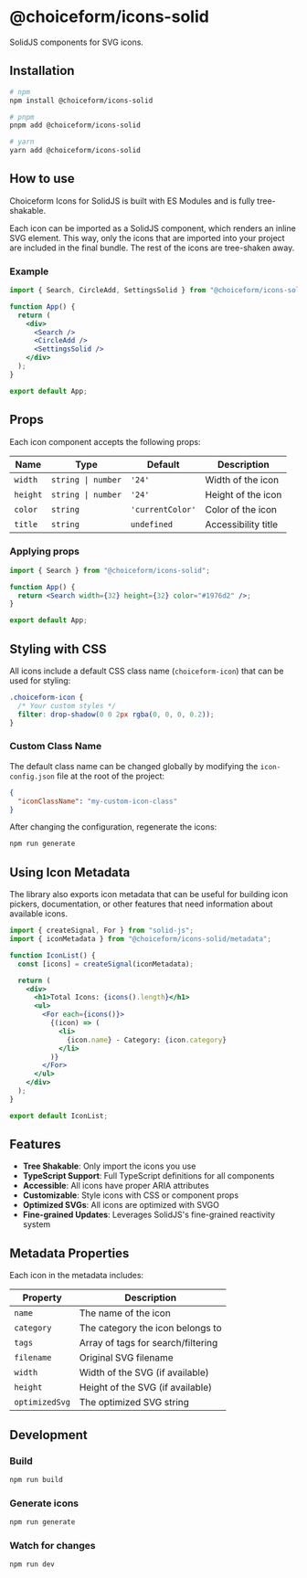 # @choiceform/icons-solid

SolidJS components for SVG icons.

## Installation

```bash
# npm
npm install @choiceform/icons-solid

# pnpm
pnpm add @choiceform/icons-solid

# yarn
yarn add @choiceform/icons-solid
```

## How to use

Choiceform Icons for SolidJS is built with ES Modules and is fully tree-shakable.

Each icon can be imported as a SolidJS component, which renders an inline SVG element. This way, only the icons that are imported into your project are included in the final bundle. The rest of the icons are tree-shaken away.

### Example

```jsx
import { Search, CircleAdd, SettingsSolid } from "@choiceform/icons-solid";

function App() {
  return (
    <div>
      <Search />
      <CircleAdd />
      <SettingsSolid />
    </div>
  );
}

export default App;
```

## Props

Each icon component accepts the following props:

| Name     | Type               | Default          | Description         |
| -------- | ------------------ | ---------------- | ------------------- |
| `width`  | `string \| number` | `'24'`           | Width of the icon   |
| `height` | `string \| number` | `'24'`           | Height of the icon  |
| `color`  | `string`           | `'currentColor'` | Color of the icon   |
| `title`  | `string`           | `undefined`      | Accessibility title |

### Applying props

```jsx
import { Search } from "@choiceform/icons-solid";

function App() {
  return <Search width={32} height={32} color="#1976d2" />;
}

export default App;
```

## Styling with CSS

All icons include a default CSS class name (`choiceform-icon`) that can be used for styling:

```css
.choiceform-icon {
  /* Your custom styles */
  filter: drop-shadow(0 0 2px rgba(0, 0, 0, 0.2));
}
```

### Custom Class Name

The default class name can be changed globally by modifying the `icon-config.json` file at the root of the project:

```json
{
  "iconClassName": "my-custom-icon-class"
}
```

After changing the configuration, regenerate the icons:

```bash
npm run generate
```

## Using Icon Metadata

The library also exports icon metadata that can be useful for building icon pickers, documentation, or other features that need information about available icons.

```jsx
import { createSignal, For } from "solid-js";
import { iconMetadata } from "@choiceform/icons-solid/metadata";

function IconList() {
  const [icons] = createSignal(iconMetadata);

  return (
    <div>
      <h1>Total Icons: {icons().length}</h1>
      <ul>
        <For each={icons()}>
          {(icon) => (
            <li>
              {icon.name} - Category: {icon.category}
            </li>
          )}
        </For>
      </ul>
    </div>
  );
}

export default IconList;
```

## Features

- **Tree Shakable**: Only import the icons you use
- **TypeScript Support**: Full TypeScript definitions for all components
- **Accessible**: All icons have proper ARIA attributes
- **Customizable**: Style icons with CSS or component props
- **Optimized SVGs**: All icons are optimized with SVGO
- **Fine-grained Updates**: Leverages SolidJS's fine-grained reactivity system

## Metadata Properties

Each icon in the metadata includes:

| Property       | Description                        |
| -------------- | ---------------------------------- |
| `name`         | The name of the icon               |
| `category`     | The category the icon belongs to   |
| `tags`         | Array of tags for search/filtering |
| `filename`     | Original SVG filename              |
| `width`        | Width of the SVG (if available)    |
| `height`       | Height of the SVG (if available)   |
| `optimizedSvg` | The optimized SVG string           |

## Development

### Build

```bash
npm run build
```

### Generate icons

```bash
npm run generate
```

### Watch for changes

```bash
npm run dev
```
